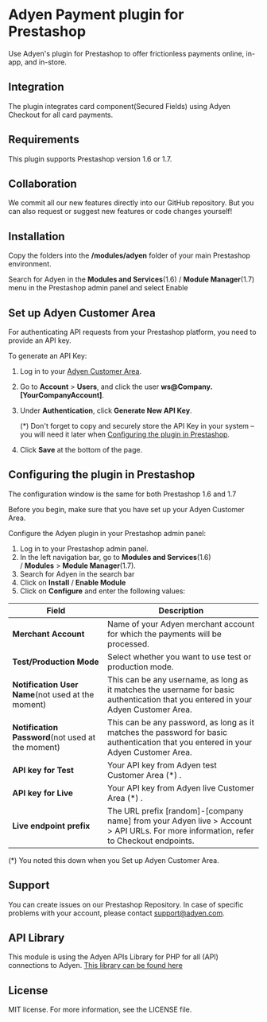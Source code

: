 # Adyen Payment plugin for Prestashop
Use Adyen's plugin for Prestashop to offer frictionless payments online, in-app, and in-store.

## Integration
The plugin integrates card component(Secured Fields) using Adyen Checkout for all card payments.

## Requirements
This plugin supports Prestashop version 1.6 or 1.7.

## Collaboration
We commit all our new features directly into our GitHub repository.
But you can also request or suggest new features or code changes yourself!

## Installation
Copy the folders into the **/modules/adyen** folder of your main Prestashop environment.

Search for Adyen in the **Modules and Services**(1.6) / **Module Manager**(1.7) menu in the Prestashop admin panel and select Enable

## Set up Adyen Customer Area

For authenticating API requests from your Prestashop platform, you need to provide an API key. 

To generate an API Key:

1.  Log in to your [Adyen Customer Area](https://ca-test.adyen.com).
2.  Go to **Account** > **Users**, and click the user **ws@Company.[YourCompanyAccount]**.
3.  Under **Authentication**, click **Generate New API Key**. 

    (\*) Don't forget to copy and securely store the API Key in your system – you will need it later when [Configuring the plugin in Prestashop]().

4.  Click **Save** at the bottom of the page.

## Configuring the plugin in Prestashop
The configuration window is the same for both Prestashop 1.6 and 1.7

Before you begin, make sure that you have set up your Adyen Customer Area.

Configure the Adyen plugin in your Prestashop admin panel: 

1.  Log in to your Prestashop admin panel. 
2.  In the left navigation bar, go to **Modules and Services**(1.6) / **Modules** > **Module Manager**(1.7). 
3.  Search for Adyen in the search bar
4.  Click on **Install** / **Enable Module**
5.  Click on **Configure** and enter the following values:

|Field|Description|
|--- |--- |
|**Merchant Account**|Name of your Adyen merchant account for which the payments will be processed.|
|**Test/Production Mode**|Select whether you want to use test or production mode.|
|**Notification User Name**(not used at the moment)|This can be any username, as long as it matches the username for basic authentication that you entered in your Adyen Customer Area.|
|**Notification Password**(not used at the moment)|This can be any password, as long as it matches the password for basic authentication that you entered in your Adyen Customer Area.|
|**API key for Test**|Your API key from Adyen test Customer Area (*) .|
|**API key for Live**|Your API key from Adyen live Customer Area (*) .|
|**Live endpoint prefix**|The URL prefix [random]-[company name] from your Adyen live > Account > API URLs. For more information, refer to Checkout endpoints.|

(\*) You noted this down when you Set up Adyen Customer Area.

## Support
You can create issues on our Prestashop Repository. In case of specific problems with your account, please contact  <a href="mailto:support@adyen.com">support@adyen.com</a>.

## API Library
This module is using the Adyen APIs Library for PHP for all (API) connections to Adyen.
<a href="https://github.com/Adyen/adyen-php-api-library" target="_blank">This library can be found here</a>

## License
MIT license. For more information, see the LICENSE file.
